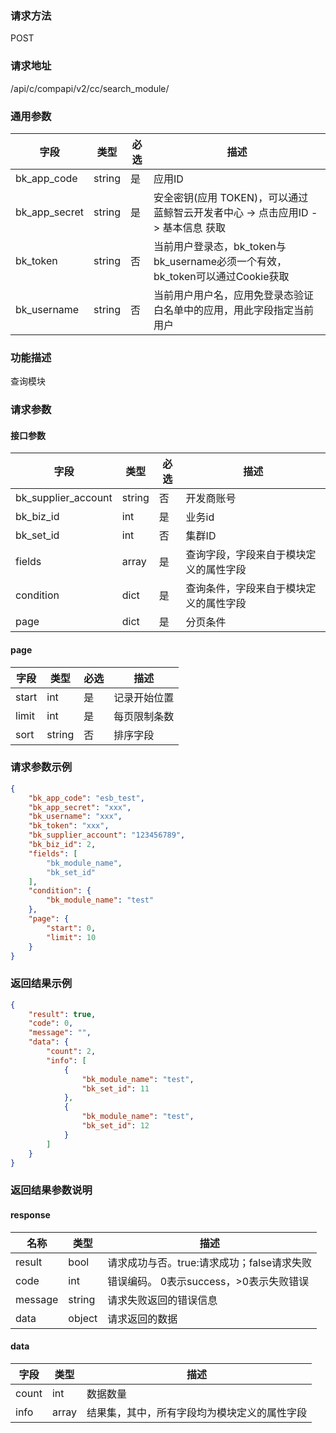 
### 请求方法

POST


### 请求地址

/api/c/compapi/v2/cc/search_module/


### 通用参数

| 字段 | 类型 | 必选 |  描述 |
|-----------|------------|--------|------------|
| bk_app_code  |  string    | 是 | 应用ID     |
| bk_app_secret|  string    | 是 | 安全密钥(应用 TOKEN)，可以通过 蓝鲸智云开发者中心 -> 点击应用ID -> 基本信息 获取 |
| bk_token     |  string    | 否 | 当前用户登录态，bk_token与bk_username必须一个有效，bk_token可以通过Cookie获取 |
| bk_username  |  string    | 否 | 当前用户用户名，应用免登录态验证白名单中的应用，用此字段指定当前用户 |


### 功能描述

查询模块

### 请求参数



#### 接口参数

| 字段      |  类型      | 必选   |  描述      |
|-----------|------------|--------|------------|
| bk_supplier_account | string     | 否     | 开发商账号 |
| bk_biz_id      |  int     | 是     | 业务id |
| bk_set_id      |  int     | 否     | 集群ID |
| fields         |  array   | 是     | 查询字段，字段来自于模块定义的属性字段 |
| condition      |  dict    | 是     | 查询条件，字段来自于模块定义的属性字段 |
| page           |  dict    | 是     | 分页条件 |

#### page

| 字段      |  类型      | 必选   |  描述      |
|-----------|------------|--------|------------|
| start    |  int    | 是     | 记录开始位置 |
| limit    |  int    | 是     | 每页限制条数 |
| sort     |  string | 否     | 排序字段 |

### 请求参数示例

```json
{
    "bk_app_code": "esb_test",
    "bk_app_secret": "xxx",
    "bk_username": "xxx",
    "bk_token": "xxx",
    "bk_supplier_account": "123456789",
    "bk_biz_id": 2,
    "fields": [
        "bk_module_name",
        "bk_set_id"
    ],
    "condition": {
        "bk_module_name": "test"
    },
    "page": {
        "start": 0,
        "limit": 10
    }
}
```

### 返回结果示例

```json
{
    "result": true,
    "code": 0,
    "message": "",
    "data": {
        "count": 2,
        "info": [
            {
                "bk_module_name": "test",
                "bk_set_id": 11
            },
            {
                "bk_module_name": "test",
                "bk_set_id": 12
            }
        ]
    }
}
```

### 返回结果参数说明
#### response

| 名称    | 类型   | 描述                                    |
| ------- | ------ | ------------------------------------- |
| result  | bool   | 请求成功与否。true:请求成功；false请求失败 |
| code    | int    | 错误编码。 0表示success，>0表示失败错误    |
| message | string | 请求失败返回的错误信息                    |
| data    | object | 请求返回的数据                           |

#### data

| 字段      | 类型      | 描述      |
|-----------|-----------|-----------|
| count     | int       | 数据数量 |
| info      | array     | 结果集，其中，所有字段均为模块定义的属性字段 |
